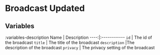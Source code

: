 # Broadcast Updated

## Variables
:variables-description
Name | Description
----:|:------------
`id` | The id of the broadcast
`title` | The title of the broadcast
`description` |The description of the broadcast
`privacy` | The privacy setting of the broadcast